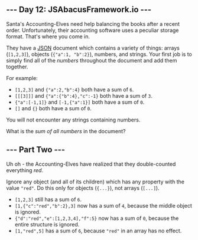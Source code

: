 ## --- Day 12: JSAbacusFramework.io ---

Santa's Accounting-Elves need help balancing the books after a recent order. Unfortunately, their accounting software uses a peculiar storage format. That's where you come in.

They have a [JSON](http://json.org/) document which contains a variety of things: arrays (`` [1,2,3] ``), objects (`` {"a":1, "b":2} ``), numbers, and strings. Your first job is to simply find all of the _numbers_ throughout the document and add them together.

For example:

*   `` [1,2,3] `` and `` {"a":2,"b":4} `` both have a sum of `` 6 ``.
*   `` [[[3]]] `` and `` {"a":{"b":4},"c":-1} `` both have a sum of `` 3 ``.
*   `` {"a":[-1,1]} `` and `` [-1,{"a":1}] `` both have a sum of `` 0 ``.
*   `` [] `` and `` {} `` both have a sum of `` 0 ``.

You will not <span title="Nor are you likely to be eaten by a grue... during *this* puzzle, anyway.">encounter</span> any strings containing numbers.

What is the _sum of all numbers_ in the document?

## --- Part Two ---

Uh oh - the Accounting-Elves have realized that they double-counted everything _red_.

Ignore any object (and all of its children) which has any property with the value `` "red" ``. Do this only for objects (`` {...} ``), not arrays (`` [...] ``).

*   `` [1,2,3] `` still has a sum of `` 6 ``.
*   `` [1,{"c":"red","b":2},3] `` now has a sum of `` 4 ``, because the middle object is ignored.
*   `` {"d":"red","e":[1,2,3,4],"f":5} `` now has a sum of `` 0 ``, because the entire structure is ignored.
*   `` [1,"red",5] `` has a sum of `` 6 ``, because `` "red" `` in an array has no effect.